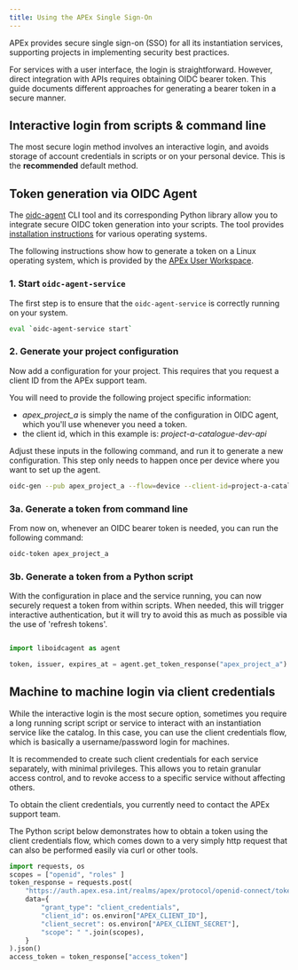 ```yaml
---
title: Using the APEx Single Sign-On
---
```


APEx provides secure single sign-on (SSO) for all its instantiation services, supporting projects in implementing
security best practices.

For services with a user interface, the login is straightforward. However, direct integration with APIs requires
obtaining OIDC bearer token. This guide documents different approaches for generating a bearer token in a secure
manner.

## Interactive login from scripts & command line

The most secure login method involves an interactive login, and avoids storage of account credentials in scripts or on
your personal device. This is the **recommended** default method.

## Token generation via OIDC Agent

The [oidc-agent](https://github.com/indigo-dc/oidc-agent) CLI tool and its corresponding Python library allow you to
integrate secure OIDC token generation into your scripts. The tool
provides [installation instructions](https://github.com/indigo-dc/oidc-agent?tab=readme-ov-file#installation)
for various operating systems.

The following instructions show how to generate a token on a Linux operating system, which is provided by the [APEx User
Workspace](../instantiation/user_workspace.md).

### 1. Start `oidc-agent-service`

The first step is to ensure that the `oidc-agent-service` is correctly running on your system.

```bash
eval `oidc-agent-service start`
```

### 2. Generate your project configuration

Now add a configuration for your project. This requires that you request a client ID from the APEx support team.

You will need to provide the following project specific information:

* *apex_project_a* is simply the name of the configuration in OIDC agent, which you'll use whenever you need a token.
* the client id, which in this example is: *project-a-catalogue-dev-api*

Adjust these inputs in the following command, and run it to generate a new configuration. This step only needs to
happen once per device where you want to set up the agent.

```bash
oidc-gen --pub apex_project_a --flow=device --client-id=project-a-catalogue-dev-api --iss=https://auth.apex.esa.int/realms/apex --scope=openid --redirect-url=""
```

### 3a. Generate a token from command line

From now on, whenever an OIDC bearer token is needed, you can run the following command:

```bash
oidc-token apex_project_a
```

### 3b. Generate a token from a Python script

With the configuration in place and the service running, you can now securely request a token from within scripts.
When needed, this will trigger interactive authentication, but it will try to avoid this as much as possible via the use
of 'refresh tokens'.

```python

import liboidcagent as agent

token, issuer, expires_at = agent.get_token_response("apex_project_a")
```


## Machine to machine login via client credentials

While the interactive login is the most secure option, sometimes you require a long running script script or service to 
interact with an instantiation service like the catalog. In this case, you can use the client credentials flow, which is
basically a username/password login for machines. 

It is recommended to create such client credentials for each service separately, with minimal privileges. This allows you
to retain granular access control, and to revoke access to a specific service without affecting others.

To obtain the client credentials, you currently need to contact the APEx support team.

The Python script below demonstrates how to obtain a token using the client credentials flow, which comes down to a very
simply http request that can also be performed easily via curl or other tools.

```python
import requests, os
scopes = ["openid", "roles" ]
token_response = requests.post(
    "https://auth.apex.esa.int/realms/apex/protocol/openid-connect/token",
    data={
        "grant_type": "client_credentials",
        "client_id": os.environ["APEX_CLIENT_ID"],
        "client_secret": os.environ["APEX_CLIENT_SECRET"],
        "scope": " ".join(scopes),
    }
).json()
access_token = token_response["access_token"]
```
